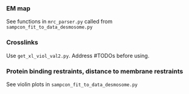 ### EM map
See functions in `mrc_parser.py` called from `sampcon_fit_to_data_desmosome.py`

### Crosslinks
Use `get_xl_viol_val2.py`. Address #TODOs before using. 

### Protein binding restraints, distance to membrane restraints
See violin plots in `sampcon_fit_to_data_desmosome.py`
